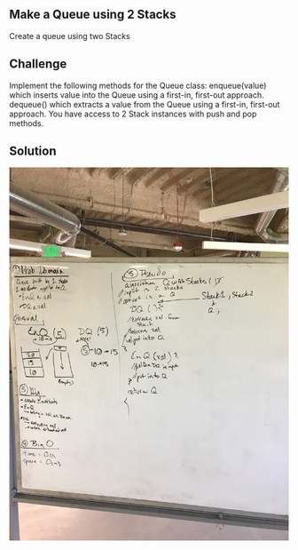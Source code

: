 ﻿## Make a Queue using 2 Stacks
  Create a queue using two Stacks

## Challenge
  Implement the following methods for the Queue class:
	enqueue(value) which inserts value into the Queue using a first-in, first-out approach.
	dequeue() which extracts a value from the Queue using a first-in, first-out approach.
  You have access to 2 Stack instances with push and pop methods.
​
## Solution
![Queue From Two Stacks](https://github.com/Rhiannon98/Algorithms_and_Data_Structures/blob/master/Assets/BuildAQueueFrom2Stacks)